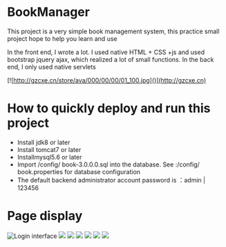 # BookManager
This project is a very simple book management system, this practice small project hope to help you learn and use

In the front end, I wrote a lot. I used native HTML + CSS +js and used bootstrap jquery ajax, which realized a lot of small functions. In the back end, I only used native servlets

[![http://gzcxe.cn/store/ava/000/00/00/01_100.jpg]()](http://gzcxe.cn)
# How to quickly deploy and run this project
* Install jdk8 or later
* Install tomcat7 or later
* Installmysql5.6 or later
* Import /config/ book-3.0.0.0.sql into the database. See :/config/ book.properties for database configuration
* The default backend administrator account password is ：admin | 123456
# Page display
![Login interface](https://github.com/gzcxe/BookManager/blob/master/WebContent/resource/img/cai%20(6).png)
![](https://github.com/gzcxe/BookManager/blob/master/WebContent/resource/img/cai%20(7).png)
![](https://github.com/gzcxe/BookManager/blob/master/WebContent/resource/img/cai%20(1).png)
![](https://github.com/gzcxe/BookManager/blob/master/WebContent/resource/img/cai%20(2).png)
![](https://github.com/gzcxe/BookManager/blob/master/WebContent/resource/img/cai%20(3).png)
![](https://github.com/gzcxe/BookManager/blob/master/WebContent/resource/img/cai%20(4).png)
![](https://github.com/gzcxe/BookManager/blob/master/WebContent/resource/img/cai%20(5).png)



